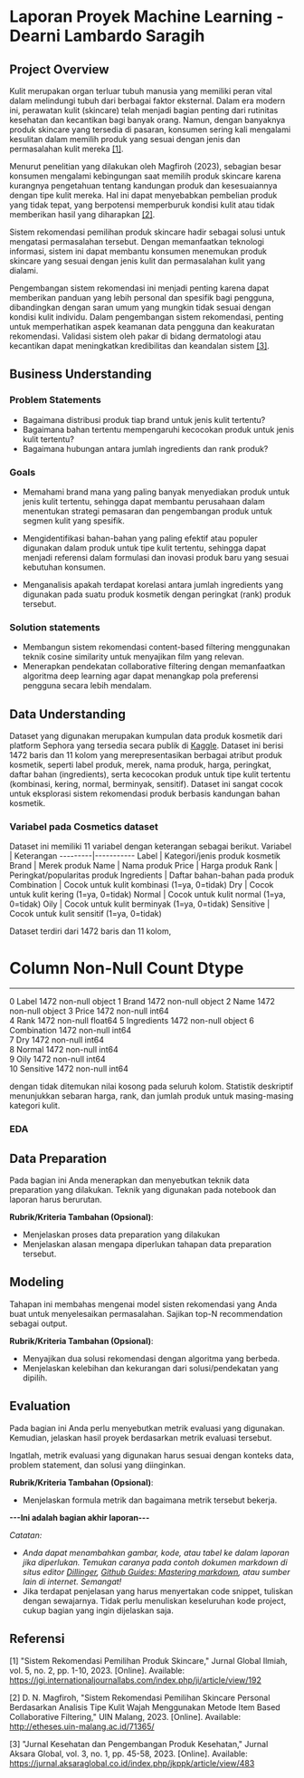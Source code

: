 # Laporan Proyek Machine Learning - Dearni Lambardo Saragih

## Project Overview
Kulit merupakan organ terluar tubuh manusia yang memiliki peran vital dalam melindungi tubuh dari berbagai faktor eksternal. Dalam era modern ini, perawatan kulit (skincare) telah menjadi bagian penting dari rutinitas kesehatan dan kecantikan bagi banyak orang. Namun, dengan banyaknya produk skincare yang tersedia di pasaran, konsumen sering kali mengalami kesulitan dalam memilih produk yang sesuai dengan jenis dan permasalahan kulit mereka [[1]](https://jgi.internationaljournallabs.com/index.php/ji/article/view/192).

Menurut penelitian yang dilakukan oleh Magfiroh (2023), sebagian besar konsumen mengalami kebingungan saat memilih produk skincare karena kurangnya pengetahuan tentang kandungan produk dan kesesuaiannya dengan tipe kulit mereka. Hal ini dapat menyebabkan pembelian produk yang tidak tepat, yang berpotensi memperburuk kondisi kulit atau tidak memberikan hasil yang diharapkan [[2]](http://etheses.uin-malang.ac.id/71365/).

Sistem rekomendasi pemilihan produk skincare hadir sebagai solusi untuk mengatasi permasalahan tersebut. Dengan memanfaatkan teknologi informasi, sistem ini dapat membantu konsumen menemukan produk skincare yang sesuai dengan jenis kulit dan permasalahan kulit yang dialami. 

Pengembangan sistem rekomendasi ini menjadi penting karena dapat memberikan panduan yang lebih personal dan spesifik bagi pengguna, dibandingkan dengan saran umum yang mungkin tidak sesuai dengan kondisi kulit individu. Dalam pengembangan sistem rekomendasi, penting untuk memperhatikan aspek keamanan data pengguna dan keakuratan rekomendasi. Validasi sistem oleh pakar di bidang dermatologi atau kecantikan dapat meningkatkan kredibilitas dan keandalan sistem [[3]](https://jurnal.aksaraglobal.co.id/index.php/jkppk/article/view/483).

## Business Understanding
### Problem Statements
- Bagaimana distribusi produk tiap brand untuk jenis kulit tertentu?
- Bagaimana bahan tertentu mempengaruhi kecocokan produk untuk jenis kulit tertentu?
- Bagaimana hubungan antara jumlah ingredients dan rank produk?

### Goals

- Memahami brand mana yang paling banyak menyediakan produk untuk jenis kulit tertentu, sehingga dapat membantu perusahaan dalam menentukan strategi pemasaran dan pengembangan produk untuk segmen kulit yang spesifik.

- Mengidentifikasi bahan-bahan yang paling efektif atau populer digunakan dalam produk untuk tipe kulit tertentu, sehingga dapat menjadi referensi dalam formulasi dan inovasi produk baru yang sesuai kebutuhan konsumen.

- Menganalisis apakah terdapat korelasi antara jumlah ingredients yang digunakan pada suatu produk kosmetik dengan peringkat (rank) produk tersebut.

### Solution statements
- Membangun sistem rekomendasi content-based filtering menggunakan teknik cosine similarity untuk menyajikan film yang relevan.
- Menerapkan pendekatan collaborative filtering dengan memanfaatkan algoritma deep learning agar dapat menangkap pola preferensi pengguna secara lebih mendalam.

## Data Understanding
Dataset yang digunakan merupakan kumpulan data produk kosmetik dari platform Sephora yang tersedia secara publik di [Kaggle](https://www.kaggle.com/datasets/kingabzpro/cosmetics-datasets/data). Dataset ini berisi 1472 baris dan 11 kolom yang merepresentasikan berbagai atribut produk kosmetik, seperti label produk, merek, nama produk, harga, peringkat, daftar bahan (ingredients), serta kecocokan produk untuk tipe kulit tertentu (kombinasi, kering, normal, berminyak, sensitif). Dataset ini sangat cocok untuk eksplorasi sistem rekomendasi produk berbasis kandungan bahan kosmetik.

### Variabel pada Cosmetics dataset
Dataset ini memiliki 11 variabel dengan keterangan sebagai berikut.
Variabel | Keterangan
---------|-----------
Label |	Kategori/jenis produk kosmetik
Brand	| Merek produk
Name	| Nama produk
Price	| Harga produk
Rank	| Peringkat/popularitas produk
Ingredients |	Daftar bahan-bahan pada produk
Combination |	Cocok untuk kulit kombinasi (1=ya, 0=tidak)
Dry	| Cocok untuk kulit kering (1=ya, 0=tidak)
Normal |	Cocok untuk kulit normal (1=ya, 0=tidak)
Oily | Cocok untuk kulit berminyak (1=ya, 0=tidak)
Sensitive	| Cocok untuk kulit sensitif (1=ya, 0=tidak)

Dataset terdiri dari 1472 baris dan 11 kolom, 

#   Column       Non-Null Count  Dtype  
---  ------       --------------  -----  
 0   Label        1472 non-null   object 
 1   Brand        1472 non-null   object 
 2   Name         1472 non-null   object 
 3   Price        1472 non-null   int64  
 4   Rank         1472 non-null   float64
 5   Ingredients  1472 non-null   object 
 6   Combination  1472 non-null   int64  
 7   Dry          1472 non-null   int64  
 8   Normal       1472 non-null   int64  
 9   Oily         1472 non-null   int64  
 10  Sensitive    1472 non-null   int64
 
 dengan tidak ditemukan nilai kosong pada seluruh kolom. Statistik deskriptif menunjukkan sebaran harga, rank, dan jumlah produk untuk masing-masing kategori kulit.

### EDA

## Data Preparation
Pada bagian ini Anda menerapkan dan menyebutkan teknik data preparation yang dilakukan. Teknik yang digunakan pada notebook dan laporan harus berurutan.

**Rubrik/Kriteria Tambahan (Opsional)**: 
- Menjelaskan proses data preparation yang dilakukan
- Menjelaskan alasan mengapa diperlukan tahapan data preparation tersebut.

## Modeling
Tahapan ini membahas mengenai model sisten rekomendasi yang Anda buat untuk menyelesaikan permasalahan. Sajikan top-N recommendation sebagai output.

**Rubrik/Kriteria Tambahan (Opsional)**: 
- Menyajikan dua solusi rekomendasi dengan algoritma yang berbeda.
- Menjelaskan kelebihan dan kekurangan dari solusi/pendekatan yang dipilih.

## Evaluation
Pada bagian ini Anda perlu menyebutkan metrik evaluasi yang digunakan. Kemudian, jelaskan hasil proyek berdasarkan metrik evaluasi tersebut.

Ingatlah, metrik evaluasi yang digunakan harus sesuai dengan konteks data, problem statement, dan solusi yang diinginkan.

**Rubrik/Kriteria Tambahan (Opsional)**: 
- Menjelaskan formula metrik dan bagaimana metrik tersebut bekerja.

**---Ini adalah bagian akhir laporan---**

_Catatan:_
- _Anda dapat menambahkan gambar, kode, atau tabel ke dalam laporan jika diperlukan. Temukan caranya pada contoh dokumen markdown di situs editor [Dillinger](https://dillinger.io/), [Github Guides: Mastering markdown](https://guides.github.com/features/mastering-markdown/), atau sumber lain di internet. Semangat!_
- Jika terdapat penjelasan yang harus menyertakan code snippet, tuliskan dengan sewajarnya. Tidak perlu menuliskan keseluruhan kode project, cukup bagian yang ingin dijelaskan saja.

## Referensi
[1] "Sistem Rekomendasi Pemilihan Produk Skincare," Jurnal Global Ilmiah, vol. 5, no. 2, pp. 1-10, 2023. [Online]. Available: https://jgi.internationaljournallabs.com/index.php/ji/article/view/192

[2] D. N. Magfiroh, "Sistem Rekomendasi Pemilihan Skincare Personal Berdasarkan Analisis Tipe Kulit Wajah Menggunakan Metode Item Based Collaborative Filtering," UIN Malang, 2023. [Online]. Available: http://etheses.uin-malang.ac.id/71365/

[3] "Jurnal Kesehatan dan Pengembangan Produk Kesehatan," Jurnal Aksara Global, vol. 3, no. 1, pp. 45-58, 2023. [Online]. Available: https://jurnal.aksaraglobal.co.id/index.php/jkppk/article/view/483
